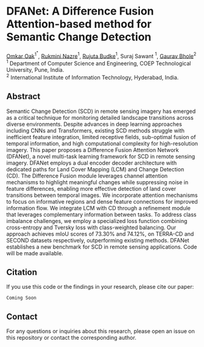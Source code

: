 # DFANet: A Difference Fusion Attention-based method for Semantic Change Detection

[Omkar Oak](https://github.com/omkarsoak)$^{1^*}$, [Rukmini Nazre](https://github.com/rukmini-17)$^1$, [Rujuta Budke](https://github.com/rujuta13)$^1$, Suraj Sawant $^1$, [Gaurav Bhole](https://github.com/Gaurav2543)$^2$ <br>
$^1$ Department of Computer Science and Engineering, COEP Technological University, Pune, India. <br>
$^2$ International Institute of Information Technology, Hyderabad, India. <br>

## Abstract

Semantic Change Detection (SCD) in remote sensing imagery has emerged as a critical technique for monitoring detailed landscape transitions across diverse environments. Despite advances in deep learning approaches including CNNs and Transformers, existing SCD methods struggle with inefficient feature integration, limited receptive fields, sub-optimal fusion of temporal information, and high computational complexity for high-resolution imagery. This paper proposes a Difference Fusion Attention Network (DFANet), a novel multi-task learning framework for SCD in remote sensing imagery. DFANet employs a dual encoder decoder architecture with dedicated paths for Land Cover Mapping (LCM) and Change Detection (CD). The Difference Fusion module leverages channel attention mechanisms to highlight meaningful changes while suppressing noise in feature differences, enabling more effective detection of land cover transitions between temporal images. We incorporate attention mechanisms to focus on informative regions and dense feature connections for improved information flow. We integrate LCM with CD through a refinement module that leverages complementary information between tasks. To address class imbalance challenges, we employ a specialized loss function combining cross-entropy and Tversky loss with class-weighted balancing. Our approach achieves mIoU scores of 73.30% and 74.12%, on TERRA-CD and SECOND datasets respectively, outperforming existing methods. DFANet establishes a new benchmark for SCD in remote sensing applications. Code will be made available.

## Citation

If you use this code or the findings in your research, please cite our paper:

```
Coming Soon
```

## Contact

For any questions or inquiries about this research, please open an issue on this repository or contact the corresponding author.
